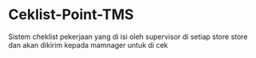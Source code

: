 # Ceklist-Point-TMS
Sistem cheklist pekerjaan yang di isi  oleh supervisor di setiap  store store dan akan dikirim kepada mamnager untuk di cek
